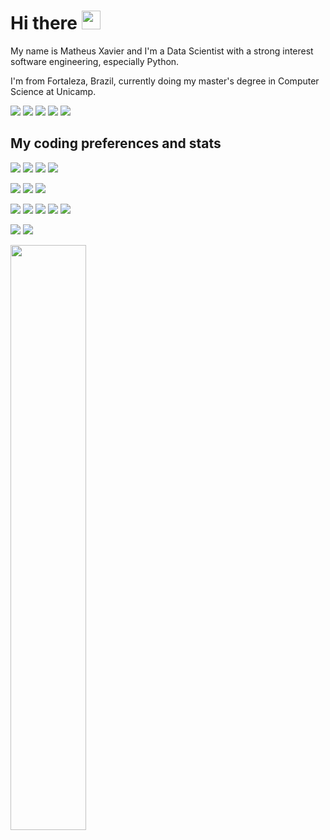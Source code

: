 # Hi there <img src="https://raw.githubusercontent.com/MartinHeinz/MartinHeinz/master/wave.gif" width="30px">

My name is Matheus Xavier and I'm a Data Scientist with a strong interest software engineering, especially Python. 

I'm from Fortaleza, Brazil, currently doing my master's degree in Computer Science at Unicamp.

[<img src="https://img.shields.io/badge/linkedin-%230077B5.svg?&style=for-the-badge&logo=linkedin&logoColor=white" />](https://www.linkedin.com/in/mxaviersampaio/)
[<img src="https://img.shields.io/badge/kaggle-%2320beff.svg?&style=for-the-badge&logo=kaggle&logoColor=white" />](https://www.kaggle.com/fycher/)
[<img src="https://img.shields.io/badge/HackerRank-%232dc163.svg?&style=for-the-badge&logo=HackerRank&logoColor=white" />](https://www.hackerrank.com/flych3r/)
[<img src="https://img.shields.io/badge/twitter-%231DA1F2.svg?&style=for-the-badge&logo=twitter&logoColor=white" />](https://twitter.com/flych3r/)
[<img src = "https://img.shields.io/badge/instagram-%23E4405F.svg?&style=for-the-badge&logo=instagram&logoColor=white">](https://www.instagram.com/flych3r/)

## My coding preferences and stats

![](https://img.shields.io/badge/OS-Linux-informational?style=flat&logo=linux&logoColor=white&color=2bbc8a)
![](https://img.shields.io/badge/Shell-Zsh-informational?style=flat&logo=gnu-bash&logoColor=white&color=2bbc8a)
![](https://img.shields.io/badge/Code-Python-informational?style=flat&logo=python&logoColor=white&color=2bbc8a)
![](https://img.shields.io/badge/Editor-VSCode-informational?style=flat&logo=visual-studio-code&logoColor=white&color=2bbc8a)

![](https://img.shields.io/badge/Library-PySpark-informational?style=flat&logo=apache-spark&logoColor=white&color=2bbc8a)
![](https://img.shields.io/badge/Library-PyTorch-informational?style=flat&logo=pytorch&logoColor=white&color=2bbc8a)
![](https://img.shields.io/badge/Library-PyTorchLighting-informational?style=flat&logo=pytorch-lightning&logoColor=white&color=2bbc8a)

![](https://img.shields.io/badge/Tools-Docker-informational?style=flat&logo=docker&logoColor=white&color=2bbc8a)
![](https://img.shields.io/badge/Tools-PostgreSQL-informational?style=flat&logo=postgresql&logoColor=white&color=2bbc8a)
![](https://img.shields.io/badge/Tools-MongoDB-informational?style=flat&logo=mongodb&logoColor=white&color=2bbc8a)
![](https://img.shields.io/badge/Tools-Snowflake-informational?style=flat&logo=snowflake&logoColor=white&color=2bbc8a)
![](https://img.shields.io/badge/Tools-dbt-informational?style=flat&logo=dbt&logoColor=white&color=2bbc8a)

![](https://img.shields.io/badge/Cloud-AWS-informational?style=flat&logo=amazon-aws&logoColor=white&color=2bbc8a)
![](https://img.shields.io/badge/Cloud-Databricks-informational?style=flat&logo=databricks&logoColor=white&color=2bbc8a)



<a href="https://github.com/flych3r">
  <img width="49%" align="center" src="https://github-readme-stats.vercel.app/api?username=flych3r&count_private=true&show_icons=true&theme=dark" />
</a>



